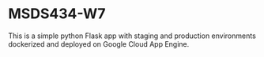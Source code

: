 # MSDS434-W7

This is a simple python Flask app with staging and production environments dockerized and deployed on Google Cloud App Engine.
